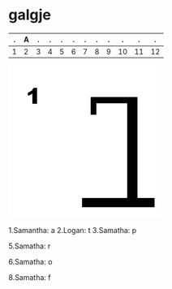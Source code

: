 # galgje

| . | A | . | . | . | . | . | . | . | . | . | . |
| - | - | - | - | - | - | - | - | - | - | - | - |
| 1 | 2 | 3 | 4 | 5 | 6 | 7 | 8 | 9 | 10 | 11 | 12 |



![status](images/1.png)

1.Samantha: a
2.Logan: t
3.Samatha: p

5.Samatha: r

6.Samatha: o

8.Samatha: f